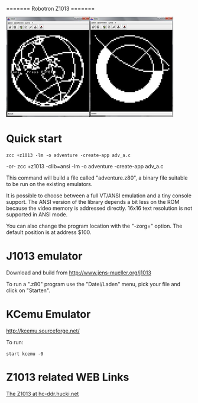 ======= Robotron Z1013 =======

![](images/platform/z1013.jpg)


# Quick start

    zcc +z1013 -lm -o adventure -create-app adv_a.c
-or-
    zcc +z1013 -clib=ansi -lm -o adventure -create-app adv_a.c

This command will build a file called "adventure.z80", a binary file suitable to be run on the existing emulators.

It is possible to choose between a full VT/ANSI emulation and a tiny console support.
The ANSI version of the library depends a bit less on the ROM because the video memory is addressed directly.
16x16 text resolution is not supported in ANSI mode.

You can also change the program location with the "-zorg=" option.  The default position is at address $100.



# J1013 emulator

Download and build from http://www.jens-mueller.org/j1013

To run a ".z80" program use the "Datei/Laden" menu, pick your file and click on "Starten".



# KCemu Emulator

http://kcemu.sourceforge.net/

To run:

    start kcemu -0


# Z1013 related WEB Links

[The Z1013 at hc-ddr.hucki.net](http://hc-ddr.hucki.net/wiki/doku.php/z1013)


